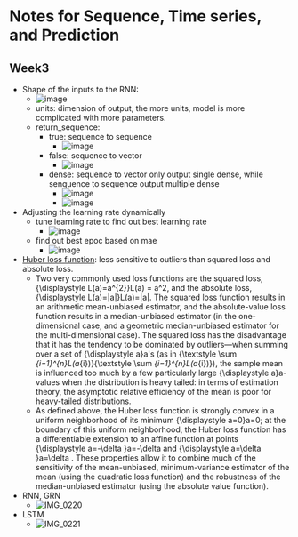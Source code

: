 # Notes for Sequence, Time series, and Prediction

## Week3
* Shape of the inputs to the RNN:
  * ![image](https://user-images.githubusercontent.com/16402963/210624921-74fd7164-9e84-4732-a01f-c9892e342270.png)
  * units: dimension of output, the more units, model is more complicated with more parameters. 
  * return_sequence: 
    * true: sequence to sequence 
       * ![image](https://user-images.githubusercontent.com/16402963/210625421-8405e618-1c5c-4cc4-b961-313f6438f0a0.png)
    * false: sequence to vector  
       * ![image](https://user-images.githubusercontent.com/16402963/210625507-b8f5e3b7-cdb8-4882-a59a-0ddffdf11504.png)
    * dense: sequence to vector only output single dense, while senquence to sequence output multiple dense
       * ![image](https://user-images.githubusercontent.com/16402963/210625839-cceb8776-0211-493e-be0e-ed7f6b83c2cf.png)
       * ![image](https://user-images.githubusercontent.com/16402963/210625921-cdd6a9d3-1652-47c6-9b81-30de83c83513.png)
* Adjusting the learning rate dynamically
  * tune learning rate to find out best learning rate
    * ![image](https://user-images.githubusercontent.com/16402963/210627316-a46392b5-2c24-458a-b44f-493666bb6e82.png) 
  * find out best epoc based on mae 
     * ![image](https://user-images.githubusercontent.com/16402963/210627404-b854b90d-ce84-497d-8f7e-90d40788ab0f.png)
* [Huber loss function](https://en.wikipedia.org/wiki/Huber_loss): less sensitive to outliers than squared loss and absolute loss. 
  * Two very commonly used loss functions are the squared loss, {\displaystyle L(a)=a^{2}}L(a) = a^2, and the absolute loss, {\displaystyle L(a)=|a|}L(a)=|a|. The squared loss function results in an arithmetic mean-unbiased estimator, and the absolute-value loss function results in a median-unbiased estimator (in the one-dimensional case, and a geometric median-unbiased estimator for the multi-dimensional case). The squared loss has the disadvantage that it has the tendency to be dominated by outliers—when summing over a set of {\displaystyle a}a's (as in {\textstyle \sum _{i=1}^{n}L(a_{i})}{\textstyle \sum _{i=1}^{n}L(a_{i})}), the sample mean is influenced too much by a few particularly large {\displaystyle a}a-values when the distribution is heavy tailed: in terms of estimation theory, the asymptotic relative efficiency of the mean is poor for heavy-tailed distributions.
  * As defined above, the Huber loss function is strongly convex in a uniform neighborhood of its minimum {\displaystyle a=0}a=0; at the boundary of this uniform neighborhood, the Huber loss function has a differentiable extension to an affine function at points {\displaystyle a=-\delta }a=-\delta  and {\displaystyle a=\delta }a=\delta . These properties allow it to combine much of the sensitivity of the mean-unbiased, minimum-variance estimator of the mean (using the quadratic loss function) and the robustness of the median-unbiased estimator (using the absolute value function). 
* RNN, GRN
  * ![IMG_0220](https://user-images.githubusercontent.com/16402963/210908414-f3fb9e26-13b3-46fe-bf60-17035c466c2a.JPG) 
* LSTM
  *  ![IMG_0221](https://user-images.githubusercontent.com/16402963/210908428-fed00513-7f19-450a-ac45-8e5f1822e399.JPG)
